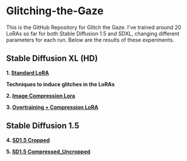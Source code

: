 # Glitching-the-Gaze


This is the GitHub Repository for Glitch the Gaze. I've trained around 20 LoRAs so far for both Stable Diffusion 1.5 and SDXL, changing different parameters for each run. Below are the results of these experiments. 



## Stable Diffusion XL (HD)

**1. <a href="SDXL Standard loRA/Standard Lora.md"> Standard LoRA <a/>**


**Techniques to induce glitches in the LoRAs**

**2. <a href="Image Compression/Image Compression.md"> Image Compression Lora <a/>**  

**3. <a href="Overtraining + Compression/Overtraining + Compression.md"> Overtraining + Compression LoRA <a/>**     


## Stable Diffusion 1.5   

**4. <a href="SD1.5 Standard loRA/sd1.5 Standard.md"> SD1.5 Cropped  <a/>**

**5. <a href="SD1.5 Compressed_Uncropped/SD1.5 Compressed_Uncropped.md"> SD1.5 Compressed_Uncropped  <a/>**














































